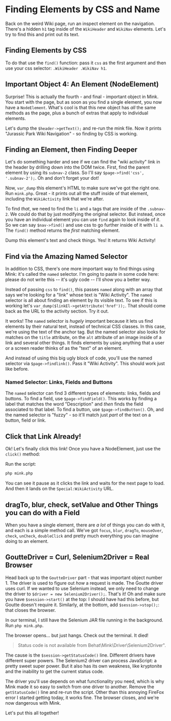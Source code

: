 # Finding Elements by CSS and Name

Back on the weird Wiki page, run an inspect element on the navigation. There's a hidden
`h1`  tag inside of the `WikiHeader` and `WikiNav` elements. Let's try to find
this and print out its text.

## Finding Elements by CSS

To do that use the `find()` function: pass it `css` as the first argument and then
use your css selector: `.WikiHeader .WikiNav h1`. 

## Important Object 4: An Element (NodeElement)

Surprise! This is actually the fourth - and final - important object in Mink. You
start with the page, but as soon as you find a single element, you now have a
`NodeElement`. What's cool is that this new object has *all* the same methods
as the page, plus a bunch of extras that apply to individual elements.

Let's dump the `$header->getText();` and re-run the mink file. Now it prints
"Jurassic Park Wiki Navigation" - so finding by CSS is working.

## Finding an Element, then Finding Deeper

Let's do something harder and see if we can find the "wiki activity" link
in the header by drilling down into the DOM twice. First, find the parent
element by using its `subnav-2` class. So I'll say
`$page->find('css', '.subnav-2');`. Oh and don't  forget your dot!

Now, `var_dump` this element's HTML to make sure we've got the right one. Run `mink.php`.
Great - it prints out all the stuff inside of that element, including the `WikiActivity`
link that we're after.

To find *that*, we need to find the `li` and `a` tags that are inside of the `.subnav-2`.
We could do that by just modifying the original selector. But instead, once you have an
individual element you can use `find` again to look inside of *it*. So we can say
`$nav->find()` and use css to go further inside of it with `li a`. The `find()` method
returns the *first* matching element.

Dump this element's text and check things. Yes! It returns Wiki Activity!

## Find via the Amazing Named Selector

In addition to CSS, there's one more important way to find things using Mink: it's called
the `named` selector. I'm going to paste in some code here: please do not write this -- it's
ugly code -- I'll show you a better way.

Instead of passing `css` to `find()`, this passes `named` along with an array that says
we're looking for a "link" whose text is "Wiki Activity". The `named` selector is all about
finding an element by its visible text. To see if this is working let's
`var_dump($linkEl->getAttribute('href'));`. That should come back as the URL to the activity
section. Try it out.

It works! The `named` selector is *hugely* important because it lets us find elements by
their natural text, instead of technical CSS classes. In this case, we're using the text
of the anchor tag. But the named selector also looks for matches on the `title` attribute,
on the `alt` attribute of an image inside of a link and several other things. It finds
elements by using anything that a user or a screen reader thinks of as the "text" of an
element.

And instead of using this big ugly block of code, you'll use the named selector via
`$page->findlink()`. Pass it "Wiki Activity". This should work just like before.

### Named Selector: Links, Fields and Buttons

The `named` selector can find 3 different types of elements: links, fields and buttons.
To find a field, use `$page->findField()`. This works by finding a label that matches
the word "Description" and *then* finds the field associated to that label. To find a
button, use  `$page->findButton()`. Oh, and the named selector is "fuzzy" - so it'll
match just *part* of the text on a button, field or link.

## Click that Link Already!

Ok! Let's finally click this link! Once you have a NodeElement, just use the
`click()` method:

Run the script:

```bash
php mink.php
```

You can see it pause as it clicks the link and waits for the next page to load. And then
it lands on the `Special:WikiActivity` URL.

## dragTo, blur, check, setValue and Other Things you can do with a Field

When you have a single element, there are *a lot* of things you can do with it, and each
is a simple method call. We've got `focus`,  `blur`, `dragTo`, `mouseOver`, `check`, `unCheck`,
`doubleClick` and pretty much everything you can imagine doing to an element.

## GoutteDriver = Curl, Selenium2Driver = Real Browser

Head back up to the `GoutteDriver` part - that was important object number 1. The driver
is used to figure out *how* a request is made. The Goutte driver uses curl. If we wanted
to use Selenium instead, we only need to change the driver to `$driver = new Selenium2Driver();`.
That's it! Oh and make sure you have `$session->start()` at the top: I should have had
this before, but Goutte doesn't require it. Similarly, at the bottom, add `$session->stop();`:
that closes the browser.

In our terminal, I still have the Selenium JAR file running in the background. Run `php mink.php`.

The browser opens... but just hangs. Check out the terminal. It died!

> Status code is not available from Behat\Mink\Driver\Selenium2Driver".

The cause is the `$session->getStatusCode()` line. Different drivers have different
super powers. The Selenium2 driver can process JavaScript: a pretty sweet super power.
But it also has its own weakness, like kryptonite and the inability to get the current
status code.

The driver you'll use depends on what functionality you need, which is why Mink made it
so easy to switch from one driver to another. Remove the `getStatusCode()` line and
re-run the script. Other than this annoying FireFox error I started getting today,
it works fine. The browser closes, and we're now dangerous with Mink.

Let's put this all together!
